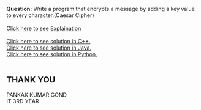 <b>Question:</b> Write a program that encrypts a message by adding a key value to every character.(Caesar
Cipher)<br>
<br>
<a href="https://github.com/pankaj-creator/College-Assignments/blob/main/EMPLOYABILITY%20SKILL%20PROGRAM/Week%201/Question%202/Explaination.md">Click here to see Explaination</a><br>
<br>
<a href="https://github.com/pankaj-creator/College-Assignments/blob/main/EMPLOYABILITY%20SKILL%20PROGRAM/Week%201/Question%202/Solution.cpp">Click here to see solution in C++.</a><br>
<a href="https://github.com/pankaj-creator/College-Assignments/blob/main/EMPLOYABILITY%20SKILL%20PROGRAM/Week%201/Question%202/Solution.java">Click here to see solution in Java.</a><br>
<a href="https://github.com/pankaj-creator/College-Assignments/blob/main/EMPLOYABILITY%20SKILL%20PROGRAM/Week%201/Question%202/Solution.py">Click here to see solution in Python.</a><br>
<br>

## THANK YOU
PANKAK KUMAR GOND<br>
IT 3RD YEAR<br>